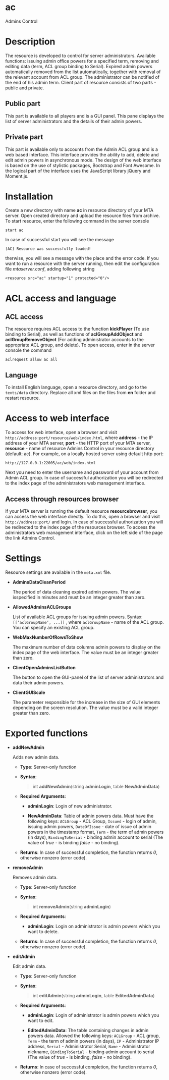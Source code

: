 # ac
Admins Control

# Description
The resource is developed to control for server administrators.
Available functions: issuing admin office powers for a specified term, removing and editing data (term, ACL group binding to Serial). Expired admin powers automatically removed from the list automatically, together with removal of the relevant account from ACL group.
The administrator can be notified of the end of his admin term.
Client part of resource consists of two parts - public and private.

## Public part
This part is available to all players and is a GUI panel.
This pane displays the list of server administrators and the details of their admin powers.

## Private part
This part is available only to accounts from the Admin ACL group and is a web based interface.
This interface provides the ability to add, delete and edit admin powers in asynchronous mode.
The design of the web interface is based on the use of stylistic packages, Bootstrap and Font Awesome.
In the logical part of the interface uses the JavaScript library jQuery and Moment.js.

# Installation
Create a new directory with name **ac** in resource directory of your MTA server.
Open created directory and upload the resource files from archive.
To start resource, enter the following command in the server console
```
start ac
```
In case of successful start you will see the message
```
[AC] Resource was successfully loaded!
```
therwise, you will see a message with the place and the error code.
If you want to run a resource with the server running, then edit the configuration file *mtaserver.conf*, adding following string
```
<resource src="ac" startup="1" protected="0"/>
```
# ACL access and language
## ACL access
The resource requires ACL access to the function **kickPlayer** (To use binding to Serial), as well as functions of **aclGroupAddObject** and **aclGroupRemoveObject** (For adding administrator accounts to the appropriate ACL group, and delete).
To open access, enter in the server console the command
```
aclrequest allow ac all
```
## Language
To install English language, open a resource directory, and go to the `texts/data` directory.
Replace all xml files on the files from **en** folder and restart resource.

# Access to web interface
To access for web interface, open a browser and visit `http://address:port/resource/web/index.html`, where **address** - the IP address of your MTA server, **port** - the HTTP port of your MTA server, **resource** - name of resource Admins Control in your resource directory (default: ac).
For example, on a locally hosted server using default http port:
```
http://127.0.0.1:22005/ac/web/index.html
```
Next you need to enter the username and password of your account from Admin ACL group.
In case of successful authorization you will be redirected to the index page of the administrators web management interface.

## Access through resources browser
If your MTA server is running the default resource **resourcebrowser**, you can access the web interface directly.
To do this, open a browser and visit `http://address:port/` and login.
In case of successful authorization you will be redirected to the index page of the resources browser.
To access the administrators web management interface, click on the left side of the page the link Admins Control.

# Settings
Resource settings are available in the `meta.xml` file.
* **AdminsDataCleanPeriod**
  
  The period of data cleaning expired admin powers.
  The value isspecified in minutes and must be an integer greater than zero.
  
* **AllowedAdminsACLGroups**
  
  List of available ACL groups for issuing admin powers.
  Syntax: `[[’aclGroupName’, ...]]` , where `aclGroupName` - name of the ACL group.
  You can specify an existing ACL group.
  
* **WebMaxNumberOfRowsToShow**
  
  The maximum number of data columns admin powers to display on the index page of the web interface.
  The value must be an integer greater than zero.
  
* **ClientOpenAdminsListButton**
  
  The button to open the GUI-panel of the list of server administrators and data their admin powers.
  
* **ClientGUIScale**
  
  The parameter responsible for the increase in the size of GUI elements depending on the screen resolution.
  The value must be a valid integer greater than zero.

# Exported functions
* **addNewAdmin**
  
  Adds new admin data.

  * **Type**:
    Server-only function

  * **Syntax**:
    >int **addNewAdmin**(string **adminLogin**, table **NewAdminData**)

  * **Required Arguments**:
    * **adminLogin**: Login of new administrator.
      
    * **NewAdminData**:
    Table of admin powers data. Must have the following keys: `ACLGroup` - ACL Group, `Issued` - login of admin, issuing admin powers, `DateOfIssue` - date of issue of admin powers in the timestamp format, `Term` - the term of admin powers (in days), `BindingToSerial` - binding admin account to serial (The value of *true* - is binding *false* - no binding).

  * **Returns**:
    In case of successful completion, the function returns *0*, otherwise nonzero (error code).
    
* **removeAdmin**
  
  Removes admin data.

  * **Type**:
    Server-only function

  * **Syntax**:
    >int **removeAdmin**(string **adminLogin**)

  * **Required Arguments**:
    * **adminLogin**: Login on administrator is admin powers which you want to delete.

  * **Returns**:
    In case of successful completion, the function returns *0*, otherwise nonzero (error code).
    
* **editAdmin**
  
  Edit admin data.

  * **Type**:
    Server-only function

  * **Syntax**:
    >int **editAdmin**(string **adminLogin**, table **EditedAdminData**)

  * **Required Arguments**:
    * **adminLogin**: Login of administrator is admin powers which you want to edit.
    
    * **EditedAdminData**:
    The table containing changes in admin powers data.
    Allowed the following keys: `ACLGroup` - ACL group, `Term` - the term of admin powers (in days), `IP` - Administrator IP address, `Serial` - Administrator Serial, `Name` - Administrator nickname, `BindingToSerial` - binding admin account to serial (The value of *true* - is binding, *false* - no binding).

  * **Returns**:
    In case of successful completion, the function returns *0*, otherwise nonzero (error code).
